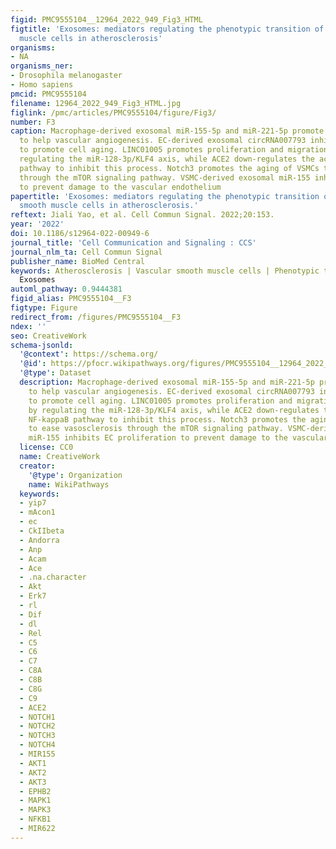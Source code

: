 ```yaml
---
figid: PMC9555104__12964_2022_949_Fig3_HTML
figtitle: 'Exosomes: mediators regulating the phenotypic transition of vascular smooth
  muscle cells in atherosclerosis'
organisms:
- NA
organisms_ner:
- Drosophila melanogaster
- Homo sapiens
pmcid: PMC9555104
filename: 12964_2022_949_Fig3_HTML.jpg
figlink: /pmc/articles/PMC9555104/figure/Fig3/
number: F3
caption: Macrophage-derived exosomal miR-155-5p and miR-221-5p promote EC proliferation
  to help vascular angiogenesis. EC-derived exosomal circRNA007793 inhibits miR-622
  to promote cell aging. LINC01005 promotes proliferation and migration of VSMCs by
  regulating the miR-128-3p/KLF4 axis, while ACE2 down-regulates the activated NF-kappaB
  pathway to inhibit this process. Notch3 promotes the aging of VSMCs to ease vasosclerosis
  through the mTOR signaling pathway. VSMC-derived exosomal miR-155 inhibits EC proliferation
  to prevent damage to the vascular endothelium
papertitle: 'Exosomes: mediators regulating the phenotypic transition of vascular
  smooth muscle cells in atherosclerosis.'
reftext: Jiali Yao, et al. Cell Commun Signal. 2022;20:153.
year: '2022'
doi: 10.1186/s12964-022-00949-6
journal_title: 'Cell Communication and Signaling : CCS'
journal_nlm_ta: Cell Commun Signal
publisher_name: BioMed Central
keywords: Atherosclerosis | Vascular smooth muscle cells | Phenotypic transition |
  Exosomes
automl_pathway: 0.9444381
figid_alias: PMC9555104__F3
figtype: Figure
redirect_from: /figures/PMC9555104__F3
ndex: ''
seo: CreativeWork
schema-jsonld:
  '@context': https://schema.org/
  '@id': https://pfocr.wikipathways.org/figures/PMC9555104__12964_2022_949_Fig3_HTML.html
  '@type': Dataset
  description: Macrophage-derived exosomal miR-155-5p and miR-221-5p promote EC proliferation
    to help vascular angiogenesis. EC-derived exosomal circRNA007793 inhibits miR-622
    to promote cell aging. LINC01005 promotes proliferation and migration of VSMCs
    by regulating the miR-128-3p/KLF4 axis, while ACE2 down-regulates the activated
    NF-kappaB pathway to inhibit this process. Notch3 promotes the aging of VSMCs
    to ease vasosclerosis through the mTOR signaling pathway. VSMC-derived exosomal
    miR-155 inhibits EC proliferation to prevent damage to the vascular endothelium
  license: CC0
  name: CreativeWork
  creator:
    '@type': Organization
    name: WikiPathways
  keywords:
  - yip7
  - mAcon1
  - ec
  - CkIIbeta
  - Andorra
  - Anp
  - Acam
  - Ace
  - .na.character
  - Akt
  - Erk7
  - rl
  - Dif
  - dl
  - Rel
  - C5
  - C6
  - C7
  - C8A
  - C8B
  - C8G
  - C9
  - ACE2
  - NOTCH1
  - NOTCH2
  - NOTCH3
  - NOTCH4
  - MIR155
  - AKT1
  - AKT2
  - AKT3
  - EPHB2
  - MAPK1
  - MAPK3
  - NFKB1
  - MIR622
---
```

